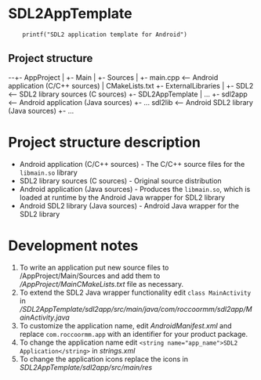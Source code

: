 SDL2AppTemplate
==============

```
    printf("SDL2 application template for Android")
```

## Project structure

--+- AppProject
  |   +- Main
  |       +- Sources
  |           +- main.cpp                <-- Android application (C/C++ sources)
  |      CMakeLists.txt
  +- ExternalLibraries
  |   +- SDL2                            <-- SDL2 library sources (C sources)
  +- SDL2AppTemplate
      |  ...
      +- sdl2app                         <-- Android application (Java sources)
          +- ...
         sdl2lib                         <-- Android SDL2 library (Java sources)
          +- ...

# Project structure description

* Android application (C/C++ sources) - The C/C++ source files for the
  `libmain.so` library
* SDL2 library sources (C sources) - Original source distribution
* Android application (Java sources) - Produces the `libmain.so`, which is
  loaded at runtime by the Android Java wrapper for SDL2 library
* Android SDL2 library (Java sources) - Android Java wrapper for the SDL2
  library
  
# Development notes
1. To write an application put new source files to /AppProject/Main/Sources and
   add them to */AppProject/MainCMakeLists.txt* file as necessary.
2. To extend the SDL2 Java wrapper functionality edit `class MainActivity` in
   */SDL2AppTemplate/sdl2app/src/main/java/com/roccoormm/sdl2app/MainActivity.java*
3. To customize the application name, edit *AndroidManifest.xml* and replace
   `com.roccoormm.app` with an identifier for your product package.
4. To change the application name edit `<string name="app_name">SDL2 Application</string>`
   in *strings.xml*
5. To change the application icons replace the icons in
   *SDL2AppTemplate/sdl2app/src/main/res*